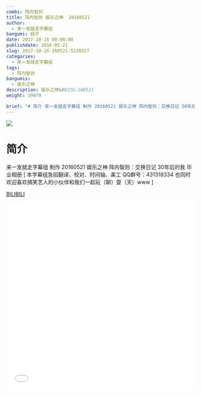 ```yaml
---
combi: 阵内智则
title: 阵内智则 娱乐之神  20160521
author: 
  - 来一发就走字幕组
bangumi: 段子
date: 2017-10-16 00:00:00
publishdate: 2016-05-21
slug: 2017-10-16-160521-5239327
categories: 
  - 来一发就走字幕组
tags: 
  - 阵内智则
bangumis: 
  - 娱乐之神
description: 娱乐之神&#8226;160521
weight: 39479

brief: "# 简介 来一发就走字幕组 制作 20160521 娱乐之神 阵内智则：交换日记 30年后的我 毕业相册"
---
```


![](https://i.imgur.com/MTj0Edi.jpg)

# 简介  
来一发就走字幕组 制作 20160521 娱乐之神 阵内智则：交换日记 30年后的我 毕业相册 [ 本字幕组急招翻译、校对、时间轴、美工   QQ群号：431318334 也同时欢迎喜欢搞笑艺人的小伙伴和我们一起玩（聊）耍（天）www ]

  [BILIBILI](https://www.bilibili.com/video/av5239327/)


<div class="vcontainer">  <iframe class='video' src="//www.bilibili.com/blackboard/player.html?aid=5239327" width="100%" height="500" frameborder="0" allowfullscreen="allowfullscreen"></iframe></div>
